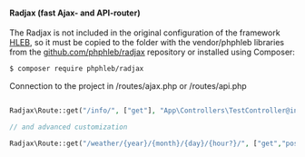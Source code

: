  #### Radjax (fast Ajax- and API-router)

The Radjax is not included in the original configuration of the framework [HLEB](https://github.com/phphleb/hleb), so it must be copied to the folder with the vendor/phphleb  libraries from the [github.com/phphleb/radjax](https://github.com/phphleb/radjax)  repository or installed using Composer:

```html
$ composer require phphleb/radjax
```

Connection to the project in /routes/ajax.php or /routes/api.php

```php

Radjax\Route::get("/info/", ["get"], "App\Controllers\TestController@index", ["protected"=>false, "autoloader" => true]);

// and advanced customization

Radjax\Route::get("/weather/{year}/{month}/{day}/{hour?}/", ["get","post"], "App\Controllers\TestController@weather", ["protected"=>true, "autoloader" => false, "arguments"=>["list"], "session_saved" => false]);

```
